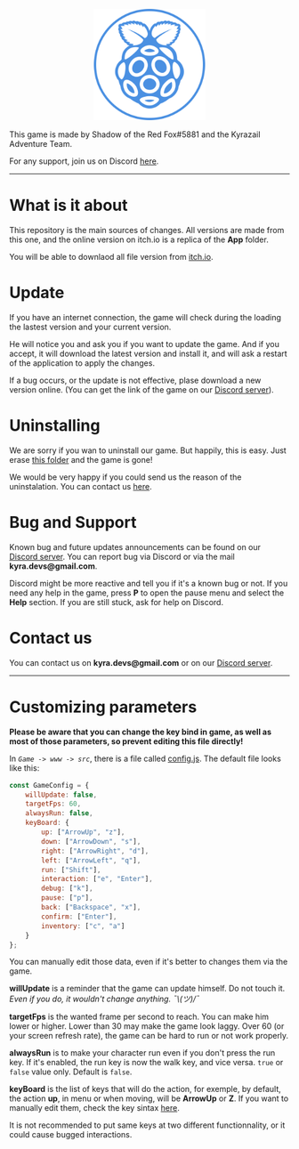 <p align="center">
    <img src="./App/resources/Image/Intro/icon.png" alt="teamIcon" width="200" title="Team icon" />
</p>

This game is made by Shadow of the Red Fox\#5881 and the Kyrazail
Adventure Team. 

For any support, join us on Discord [here](https://discord.gg/5mF5AHnRCr).

------------------------------------------------------------------------

What is it about
================

This repository is the main sources of changes. All versions are made from this one, and the online version on itch.io is a replica of the **App** folder.

You will be able to downlaod all file version from [itch.io](https://shadowoftheredfox.itch.io/kyrazail-adventure).


Update
======

If you have an internet connection, the game will check during the
loading the lastest version and your current version.

He will notice you and ask you if you want to update the game. And if
you accept, it will download the latest version and install it, and will
ask a restart of the application to apply the changes.

If a bug occurs, or the update is not effective, plase download a new
version online. (You can get the link of the game on our [Discord
server](https://discord.gg/5mF5AHnRCr)).

Uninstalling
============

We are sorry if you wan to uninstall our game. But happily, this is
easy. Just erase [this folder](./) and the game is gone! 

We would be
very happy if you could send us the reason of the uninstalation. You can
contact us [here](./README.html#contact-us).

Bug and Support
===============

Known bug and future updates announcements can be found on our [Discord server](https://discord.gg/5mF5AHnRCr). You can report bug via Discord
or via the mail ****kyra.devs\@gmail.com****. 

Discord might be more
reactive and tell you if it's a known bug or not. If you need any help
in the game, press **P** to open the pause menu and select the **Help**
section. If you are still stuck, ask for help on Discord.

Contact us
==========

You can contact us on ****kyra.devs\@gmail.com**** or on our [Discord server](https://discord.gg/5mF5AHnRCr).

------------------------------------------------------------------------

Customizing parameters
======================

**Please be aware that you can change the key bind in game, as well as
most of those parameters, so prevent editing this file directly!**

In *`Game -> www -> src`*, there is a file called
[config.js](./src/src/config.js). The default file looks like this:

```js
const GameConfig = {
    willUpdate: false,
    targetFps: 60,
    alwaysRun: false,
    keyBoard: {
        up: ["ArrowUp", "z"],
        down: ["ArrowDown", "s"],
        right: ["ArrowRight", "d"],
        left: ["ArrowLeft", "q"],
        run: ["Shift"],
        interaction: ["e", "Enter"],
        debug: ["k"],
        pause: ["p"],
        back: ["Backspace", "x"],
        confirm: ["Enter"],
        inventory: ["c", "a"]
    }
};
```

You can manually edit those data, even if it's better to changes them via the game.

**willUpdate** is a reminder that the game can update himself. Do not touch it. *Even if you do, it wouldn't change anything. ¯\\_(ツ)_/¯*

**targetFps** is the wanted frame per second to reach. You can make him lower or higher.
Lower than 30 may make the game look laggy.
Over 60 (or your screen refresh rate), the game can be hard to run or not work properly.

**alwaysRun** is to make your character run even if you don't press the run key. If it's enabled, the run key is now the walk key, and vice versa. `true` or `false` value only. Default is ``false``.

**keyBoard** is the list of keys that will do the action, for exemple, by default, the action **up**, in menu or when moving, will be **ArrowUp** or **Z**.
If you want to manually edit them, check the key sintax [here](https://www.freecodecamp.org/news/javascript-keycode-list-keypress-event-key-codes/#a-full-list-of-key-event-values). 

It is not recommended to put same keys at two different functionnality, or it could cause bugged interactions.
